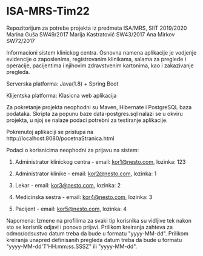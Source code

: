 # ISA-MRS-Tim22
Repozitorijum za potrebe projekta iz predmeta ISA/MRS, SIIT 2019/2020
Marina Guša SW49/2017
Marija Kastratović SW43/2017
Ana Mirkov SW72/2017

Informacioni sistem klinickog centra. Osnovna namena aplikacije je vodjenje evidencije
o zaposlenima, registrovanim klinikama, salama za preglede i operacije,
pacijentima i njihovim zdravstvenim kartonima, kao i zakazivanje pregleda.


Serverska platforma: Java(1.8) + Spring Boot

Klijentska platforma: Klasicna web aplikacija

Za pokretanje projekta neophodni su Maven, Hibernate i PostgreSQL baza podataka.
Skripta za popunu baze data-postgres.sql nalazi se u okviru projekta, u njoj se nalaze podaci potrebni za testiranje aplikacije.

Pokrenutoj aplikaciji se pristupa na  http://localhost:8080/pocetnaStranica.html

Podaci o korisnicima neophodni za prijavu na sistem:


1. Administrator klinickog centra - email: kor1@nesto.com, lozinka: 123

2. Administrator klinike - email: kor2@nesto.com, lozinka: 1

3. Lekar - email: kor3@nesto.com, lozinka: 2

4. Medicinska sestra - email: kor4@nesto.com, lozinka: 3

5. Pacijent - email: kor5@nesto.com, lozinka: 4

Napomena: Izmene na profilima za svaki tip korisnika su vidljive tek nakon sto se korisnik odjavi i ponovo prijavi. 
Prilikom kreiranja zahteva za odmor/odsustvo datum treba da bude u formatu "yyyy-MM-dd".
Prilikom kreiranja unapred definisanih pregleda datum treba da bude u formatu "yyyy-MM-dd'T'HH:mm:ss.SSSZ" ili  "yyyy-MM-dd".
